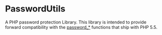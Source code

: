 # PasswordUtils
A PHP password protection Library. This library is intended to provide forward compatibility with the [password_*](http://php.net/password)  functions that ship with PHP 5.5.

